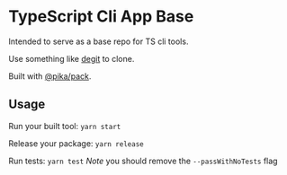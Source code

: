 # TypeScript Cli App Base

Intended to serve as a base repo for TS cli tools.

Use something like [degit] to clone.

Built with [@pika/pack].

## Usage

Run your built tool: `yarn start`

Release your package: `yarn release`

Run tests: `yarn test` _Note_ you should remove the `--passWithNoTests` flag

[@pika/pack]: https://github.com/pikapkg/pack
[degit]: https://www.npmjs.com/package/degit
